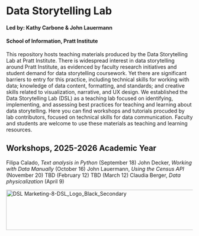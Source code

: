 # Data Storytelling Lab

#### Led by: Kathy Carbone & John Lauermann 
#### School of Information, Pratt Institute

This repository hosts teaching materials produced by the Data Storytelling Lab at Pratt Institute. There is widespread interest in data storytelling around Pratt Institute, as evidenced by faculty research initiatives and student demand for data storytelling coursework. Yet there are significant barriers to entry for this practice, including technical skills for working with data; knowledge of data content, formatting, and standards; and creative skills related to visualization, narrative, and UX design. We established the Data Storytelling Lab (DSL) as a teaching lab focused on identifying, implementing, and assessing best practices for teaching and learning about data storytelling. Here you can find workshops and tutorials procuded by lab contributors, focused on technical skills for data communication. Faculty and students are welcome to use these materials as teaching and learning resources. 


## Workshops, 2025-2026 Academic Year
Filipa Calado, _Text analysis in Python_ (September 18)
John Decker, _Working with Data Manually_ (October 16)
John Lauermann, _Using the Census API_ (November 20)
TBD (February 12)
TBD (March 12) 
Claudia Berger, _Data physicalization_ (April 9)





<img width="540" height="109" align="right" alt="DSL Marketing-8-DSL_Logo_Black_Secondary" src="https://github.com/user-attachments/assets/5ffcf0fa-6bd2-43fa-852c-d95b0198fbf9" />


